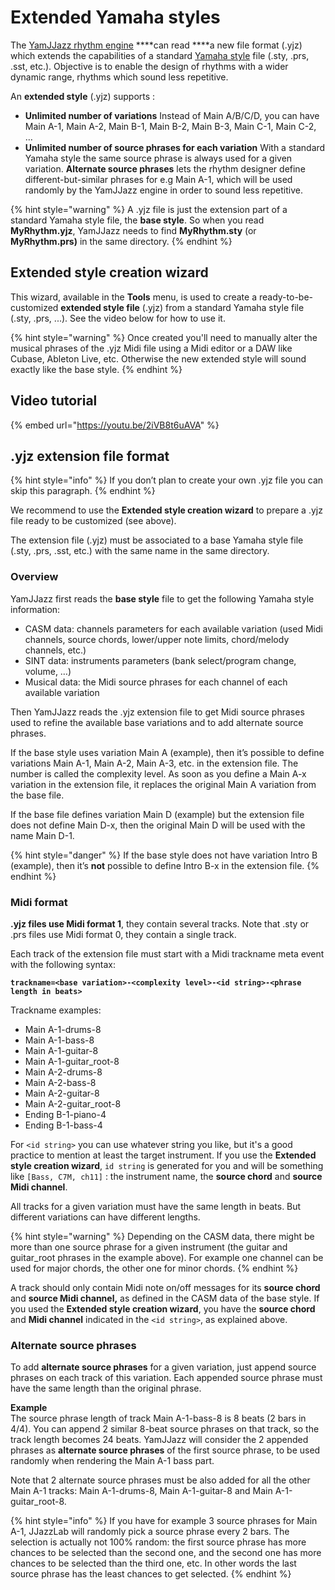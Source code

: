 # Extended Yamaha styles

The [YamJJazz rhythm engine](./) ****can read ****a new file format \(.yjz\) which extends the capabilities of a standard [Yamaha style](yamaha-styles.md) file \(.sty, .prs, .sst, etc.\). Objective is to enable the design of rhythms with a wider dynamic range, rhythms which sound less repetitive.

An **extended style** \(.yjz\) supports :

* **Unlimited number of variations** Instead of Main A/B/C/D, you can have Main A-1, Main A-2, Main B-1, Main B-2, Main B-3, Main C-1, Main C-2, … 
* **Unlimited number of source phrases for each variation** With a standard Yamaha style the same source phrase is always used for a given variation.  **Alternate source phrases** lets the rhythm designer define different-but-similar phrases for e.g Main A-1, which will be used randomly by the YamJJazz engine in order to sound less repetitive.

{% hint style="warning" %}
A .yjz file is just the extension part of a standard Yamaha style file, the **base style**. So when you read **MyRhythm.yjz**, YamJJazz needs to find **MyRhythm.sty** \(or **MyRhythm.prs\)** in the same directory.
{% endhint %}

## Extended style creation wizard

This wizard, available in the **Tools** menu, is used to create a ready-to-be-customized **extended style file** \(.yjz\) from a standard Yamaha style file \(.sty, .prs, ...\). See the  video below for how to use it.

{% hint style="warning" %}
Once created you'll need to manually alter the musical phrases of the .yjz Midi file using a Midi editor or a DAW like Cubase, Ableton Live, etc. Otherwise the new extended style will sound exactly like the base style.
{% endhint %}

## Video tutorial

{% embed url="https://youtu.be/2iVB8t6uAVA" %}

## .yjz extension file format <a id="yjz-extension-file-format"></a>

{% hint style="info" %}
If you don’t plan to create your own .yjz file you can skip this paragraph.
{% endhint %}

We recommend to use the **Extended style creation wizard** to prepare a .yjz file ready to be customized \(see above\).

The extension file \(.yjz\) must be associated to a base Yamaha style file \(.sty, .prs, .sst, etc.\) with the same name in the same directory.

### Overview <a id="overview"></a>

YamJJazz first reads the **base style** file to get the following Yamaha style information:

* CASM data: channels parameters for each available variation \(used Midi channels, source chords, lower/upper note limits, chord/melody channels, etc.\)
* SINT data: instruments parameters \(bank select/program change, volume, …\)
* Musical data: the Midi source phrases for each channel of each available variation

Then YamJJazz reads the .yjz extension file to get Midi source phrases used to refine the available base variations and to add alternate source phrases.

If the base style uses variation Main A \(example\), then it’s possible to define variations Main A-1, Main A-2, Main A-3, etc. in the extension file. The number is called the complexity level. As soon as you define a Main A-x variation in the extension file, it replaces the original Main A variation from the base file.

If the base file defines variation Main D \(example\) but the extension file does not define Main D-x, then the original Main D will be used with the name Main D-1.

{% hint style="danger" %}
If the base style does not have variation Intro B \(example\), then it’s **not** possible to define Intro B-x in the extension file.
{% endhint %}

### Midi format <a id="midi-format"></a>

**.yjz files use Midi format 1**, they contain several tracks. Note that .sty or .prs files use Midi format 0, they contain a single track.

Each track of the extension file must start with a Midi trackname meta event with the following syntax:

**`trackname=<base variation>-<complexity level>-<id string>-<phrase length in beats>`**

Trackname examples:

* Main A-1-drums-8
* Main A-1-bass-8
* Main A-1-guitar-8
* Main A-1-guitar\_root-8
* Main A-2-drums-8
* Main A-2-bass-8
* Main A-2-guitar-8
* Main A-2-guitar\_root-8
* Ending B-1-piano-4
* Ending B-1-bass-4

For `<id string>` you can use whatever string you like, but it's a good practice to mention at least the target instrument. If you use the **Extended style creation wizard**, `id string` is generated for you and will be something like `[Bass, C7M, ch11]` : the instrument name, the **source chord** and **source Midi channel**.

All tracks for a given variation must have the same length in beats. But different variations can have different lengths.

{% hint style="warning" %}
Depending on the CASM data, there might be more than one source phrase for a given instrument \(the guitar and guitar\_root phrases in the example above\). For example one channel can be used for major chords, the other one for minor chords.
{% endhint %}

A track should only contain Midi note on/off messages for its **source chord** and **source Midi channel,** as defined in the CASM data of the base style. If you used the **Extended style creation wizard**, you have the **source chord** and **Midi channel** indicated in the `<id string>`, as explained above.

### Alternate source phrases <a id="alternate-takes"></a>

To add **alternate source phrases** for a given variation, just append source phrases on each track of this variation. Each appended source phrase must have the same length than the original phrase.

**Example**  
The source phrase length of track Main A-1-bass-8 is 8 beats \(2 bars in 4/4\). You can append 2 similar 8-beat source phrases on that track, so the track length becomes 24 beats. YamJJazz will consider the 2 appended phrases as **alternate source phrases** of the first source phrase, to be used randomly when rendering the Main A-1 bass part. 

Note that 2 alternate source phrases must be also added for all the other Main A-1 tracks: Main A-1-drums-8, Main A-1-guitar-8 and Main A-1-guitar\_root-8.

{% hint style="info" %}
If you have for example 3 source phrases for Main A-1, JJazzLab will randomly pick a source phrase every 2 bars. The selection is actually not 100% random: the first source phrase has more chances to be selected than the second one, and the second one has more chances to be selected than the third one, etc. In other words the last source phrase has the least chances to get selected.
{% endhint %}

